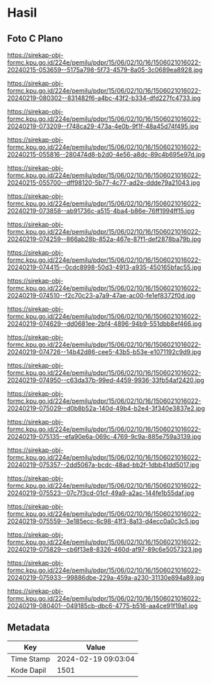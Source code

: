 # Hasil

## Foto C Plano

https://sirekap-obj-formc.kpu.go.id/224e/pemilu/pdpr/15/06/02/10/16/1506021016022-20240215-053659--5175a798-5f73-4579-8a05-3c0689ea8928.jpg

https://sirekap-obj-formc.kpu.go.id/224e/pemilu/pdpr/15/06/02/10/16/1506021016022-20240219-080302--831482f6-a4bc-43f2-b334-dfd227fc4733.jpg

https://sirekap-obj-formc.kpu.go.id/224e/pemilu/pdpr/15/06/02/10/16/1506021016022-20240219-073209--f748ca29-473a-4e0b-9f1f-48a45d74f495.jpg

https://sirekap-obj-formc.kpu.go.id/224e/pemilu/pdpr/15/06/02/10/16/1506021016022-20240215-055816--280474d8-b2d0-4e56-a8dc-89c4b695e97d.jpg

https://sirekap-obj-formc.kpu.go.id/224e/pemilu/pdpr/15/06/02/10/16/1506021016022-20240215-055700--dff98120-5b77-4c77-ad2e-ddde79a21043.jpg

https://sirekap-obj-formc.kpu.go.id/224e/pemilu/pdpr/15/06/02/10/16/1506021016022-20240219-073858--ab91736c-a515-4ba4-b86e-76ff1994ff15.jpg

https://sirekap-obj-formc.kpu.go.id/224e/pemilu/pdpr/15/06/02/10/16/1506021016022-20240219-074259--866ab28b-852a-467e-87f1-def2878ba79b.jpg

https://sirekap-obj-formc.kpu.go.id/224e/pemilu/pdpr/15/06/02/10/16/1506021016022-20240219-074415--0cdc8998-50d3-4913-a935-450165bfac55.jpg

https://sirekap-obj-formc.kpu.go.id/224e/pemilu/pdpr/15/06/02/10/16/1506021016022-20240219-074510--f2c70c23-a7a9-47ae-ac00-fe1ef8372f0d.jpg

https://sirekap-obj-formc.kpu.go.id/224e/pemilu/pdpr/15/06/02/10/16/1506021016022-20240219-074629--dd0681ee-2bf4-4896-94b9-551dbb8ef466.jpg

https://sirekap-obj-formc.kpu.go.id/224e/pemilu/pdpr/15/06/02/10/16/1506021016022-20240219-074726--14b42d86-cee5-43b5-b53e-e1071192c9d9.jpg

https://sirekap-obj-formc.kpu.go.id/224e/pemilu/pdpr/15/06/02/10/16/1506021016022-20240219-074950--c63da37b-99ed-4459-9936-33fb54af2420.jpg

https://sirekap-obj-formc.kpu.go.id/224e/pemilu/pdpr/15/06/02/10/16/1506021016022-20240219-075029--d0b8b52a-140d-49b4-b2e4-3f340e3837e2.jpg

https://sirekap-obj-formc.kpu.go.id/224e/pemilu/pdpr/15/06/02/10/16/1506021016022-20240219-075135--efa90e6a-069c-4769-9c9a-885e759a3139.jpg

https://sirekap-obj-formc.kpu.go.id/224e/pemilu/pdpr/15/06/02/10/16/1506021016022-20240219-075357--2dd5067a-bcdc-48ad-bb2f-1dbb41dd5017.jpg

https://sirekap-obj-formc.kpu.go.id/224e/pemilu/pdpr/15/06/02/10/16/1506021016022-20240219-075523--07c7f3cd-01cf-49a9-a2ac-144fe1b55daf.jpg

https://sirekap-obj-formc.kpu.go.id/224e/pemilu/pdpr/15/06/02/10/16/1506021016022-20240219-075559--3e185ecc-6c98-41f3-8a13-d4ecc0a0c3c5.jpg

https://sirekap-obj-formc.kpu.go.id/224e/pemilu/pdpr/15/06/02/10/16/1506021016022-20240219-075829--cb6f13e8-8326-460d-af97-89c6e5057323.jpg

https://sirekap-obj-formc.kpu.go.id/224e/pemilu/pdpr/15/06/02/10/16/1506021016022-20240219-075933--99886dbe-229a-459a-a230-31130e894a89.jpg

https://sirekap-obj-formc.kpu.go.id/224e/pemilu/pdpr/15/06/02/10/16/1506021016022-20240219-080401--049185cb-dbc6-4775-b516-aa4ce91f19a1.jpg


## Metadata

| Key        | Value               |
| ---------- | ------------------- |
| Time Stamp | 2024-02-19 09:03:04 |
| Kode Dapil | 1501                |



